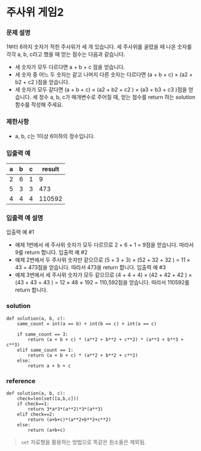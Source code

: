 # 주사위 게임2

### 문제 설명

1부터 6까지 숫자가 적힌 주사위가 세 개 있습니다. 세 주사위를 굴렸을 때 나온 숫자를 각각 a, b, c라고 했을 때 얻는 점수는 다음과 같습니다.
* 세 숫자가 모두 다르다면 a + b + c 점을 얻습니다.
* 세 숫자 중 어느 두 숫자는 같고 나머지 다른 숫자는 다르다면 (a + b + c) × (a2 + b2 + c2 )점을 얻습니다.
* 세 숫자가 모두 같다면 (a + b + c) × (a2 + b2 + c2 ) × (a3 + b3 + c3 )점을 얻습니다.
세 정수 a, b, c가 매개변수로 주어질 때, 얻는 점수를 return 하는 solution 함수를 작성해 주세요.

### 제한사항
* a, b, c는 1이상 6이하의 정수입니다.

### 입출력 예
|a|	b|	c|	result|
|-|-|-|---|
|2|	6|	1|	9|
|5	|3	|3	|473|
|4	|4	|4	|110592|

### 입출력 예 설명
입출력 예 #1
* 예제 1번에서 세 주사위 숫자가 모두 다르므로 2 + 6 + 1 = 9점을 얻습니다. 따라서 9를 return 합니다.
입출력 예 #2
* 예제 2번에서 두 주사위 숫자만 같으므로 (5 + 3 + 3) × (52 + 32 + 32 ) = 11 × 43 = 473점을 얻습니다. 따라서 473을 return 합니다.
입출력 예 #3
* 예제 3번에서 세 주사위 숫자가 모두 같으므로 (4 + 4 + 4) × (42 + 42 + 42 ) × (43 + 43 + 43 ) = 12 × 48 × 192 = 110,592점을 얻습니다. 따라서 110592를 return 합니다.

### solution
```
def solution(a, b, c):
    same_count = int(a == b) + int(b == c) + int(a == c)
    
    if same_count == 3:
        return (a + b + c) * (a**2 + b**2 + c**2) * (a**3 + b**3 + c**3)
    elif same_count == 1:
        return (a + b + c) * (a**2 + b**2 + c**2)
    else:
        return a + b + c
```

### reference
```
def solution(a, b, c):
    check=len(set([a,b,c]))
    if check==1:
        return 3*a*3*(a**2)*3*(a**3)
    elif check==2:
        return (a+b+c)*(a**2+b**2+c**2)
    else:
        return (a+b+c)
```
> `set` 자료형을 활용하는 방법으로 똑같은 원소들은 제외됨. 





